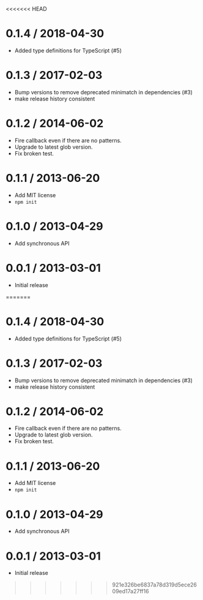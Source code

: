 <<<<<<< HEAD

0.1.4 / 2018-04-30
==================

  * Added type definitions for TypeScript (#5)

0.1.3 / 2017-02-03
==================

  * Bump versions to remove deprecated minimatch in dependencies (#3)
  * make release history consistent

0.1.2 / 2014-06-02
==================

 * Fire callback even if there are no patterns.
 * Upgrade to latest glob version.
 * Fix broken test.

0.1.1 / 2013-06-20
==================

 * Add MIT license
 * `npm init`

0.1.0 / 2013-04-29
==================

 * Add synchronous API

0.0.1 / 2013-03-01
==================

 * Initial release

=======

0.1.4 / 2018-04-30
==================

  * Added type definitions for TypeScript (#5)

0.1.3 / 2017-02-03
==================

  * Bump versions to remove deprecated minimatch in dependencies (#3)
  * make release history consistent

0.1.2 / 2014-06-02
==================

 * Fire callback even if there are no patterns.
 * Upgrade to latest glob version.
 * Fix broken test.

0.1.1 / 2013-06-20
==================

 * Add MIT license
 * `npm init`

0.1.0 / 2013-04-29
==================

 * Add synchronous API

0.0.1 / 2013-03-01
==================

 * Initial release

>>>>>>> 921e326be6837a78d319d5ece2609ed17a27ff16
